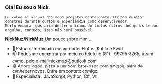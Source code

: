### Olá! Eu sou o Nick.
    Eu coloquei alguns dos meus projetos nesta conta. Muitos desdes, construi durante cursos e experiência como desenvolvedor.
    Muito embora, gostaria de ter adicionado tantos outros dos quais tenho orgulho, contudo, isso não será possível.  

**NickMuz/NickMuz**
   		 Um pouco sobre mim ...

- 🌱 Estou determinado em aprender Flutter, Kotlin e Swift.
- 📫 Podes me encontrar por meio do telefone (81) - 99795-8265, assim como, pelo e-mail nickmuzi@outlook.com
- 😄 Adoro jogos, pizza e um bom bate-papo com amigos, além de conhecer novos. Entre em contato comigo.
- 💾 Especialista : JavaScript, Python, C#, Vb.
